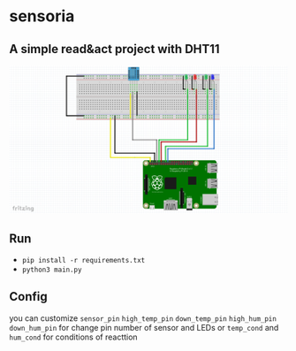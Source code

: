 # sensoria
## A simple read&amp;act project with DHT11
![alt text](https://github.com/mostafaasadi/sensoria/raw/master/sensoria.png "Schematic")
## Run
- `pip install -r requirements.txt`
- `python3 main.py`

## Config
you can customize `sensor_pin` `high_temp_pin` `down_temp_pin` `high_hum_pin` `down_hum_pin` for change pin number of sensor and LEDs or `temp_cond` and `hum_cond` for conditions of reacttion

